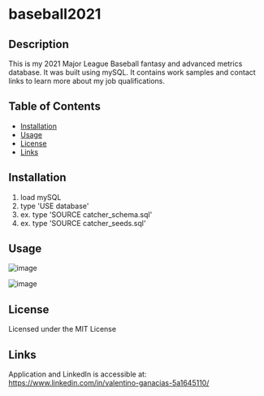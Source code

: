 # baseball2021

## Description
This is my 2021 Major League Baseball fantasy and advanced metrics database. It was built using mySQL.  It contains work samples and contact links to learn more about my job qualifications.

## Table of Contents

- [Installation](#installation)
- [Usage](#usage)
- [License](#license)
- [Links](#links)

## Installation

1.  load mySQL
2.  type 'USE database' 
3.  ex. type 'SOURCE catcher_schema.sql'
4.  ex. type 'SOURCE catcher_seeds.sql'

## Usage

![image](https://user-images.githubusercontent.com/84544540/149605904-ad0c9784-7f38-49ef-a387-a4bf37370834.png)

![image](https://drive.google.com/file/d/1yEeRxCTKoh_tSyZG35Yx2y121FxW7an-/view)

## License 

Licensed under the MIT License

## Links

Application and LinkedIn is accessible at: https://www.linkedin.com/in/valentino-ganacias-5a1645110/



